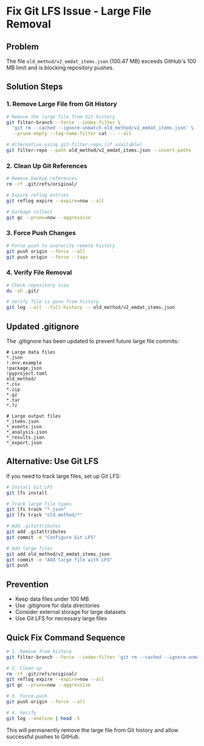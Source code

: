 # Fix Git LFS Issue - Large File Removal

## Problem
The file `old_method/v2_emdat_items.json` (100.47 MB) exceeds GitHub's 100 MB limit and is blocking repository pushes.

## Solution Steps

### 1. Remove Large File from Git History
```bash
# Remove the large file from Git history
git filter-branch --force --index-filter \
  'git rm --cached --ignore-unmatch old_method/v2_emdat_items.json' \
  --prune-empty --tag-name-filter cat -- --all

# Alternative using git-filter-repo (if available)
git filter-repo --path old_method/v2_emdat_items.json --invert-paths
```

### 2. Clean Up Git References
```bash
# Remove backup references
rm -rf .git/refs/original/

# Expire reflog entries
git reflog expire --expire=now --all

# Garbage collect
git gc --prune=now --aggressive
```

### 3. Force Push Changes
```bash
# Force push to overwrite remote history
git push origin --force --all
git push origin --force --tags
```

### 4. Verify File Removal
```bash
# Check repository size
du -sh .git/

# Verify file is gone from history
git log --all --full-history -- old_method/v2_emdat_items.json
```

## Updated .gitignore

The .gitignore has been updated to prevent future large file commits:

```gitignore
# Large data files
*.json
!.env.example
!package.json
!pyproject.toml
old_method/
*.csv
*.zip
*.gz
*.tar
*.7z

# Large output files
*_items.json
*_events.json
*_analysis.json
*_results.json
*_export.json
```

## Alternative: Use Git LFS

If you need to track large files, set up Git LFS:

```bash
# Install Git LFS
git lfs install

# Track large file types
git lfs track "*.json"
git lfs track "old_method/*"

# Add .gitattributes
git add .gitattributes
git commit -m "Configure Git LFS"

# Add large files
git add old_method/v2_emdat_items.json
git commit -m "Add large file with LFS"
git push
```

## Prevention

- Keep data files under 100 MB
- Use .gitignore for data directories
- Consider external storage for large datasets
- Use Git LFS for necessary large files

## Quick Fix Command Sequence

```bash
# 1. Remove from history
git filter-branch --force --index-filter 'git rm --cached --ignore-unmatch old_method/v2_emdat_items.json' --prune-empty --tag-name-filter cat -- --all

# 2. Clean up
rm -rf .git/refs/original/
git reflog expire --expire=now --all
git gc --prune=now --aggressive

# 3. Force push
git push origin --force --all

# 4. Verify
git log --oneline | head -5
```

This will permanently remove the large file from Git history and allow successful pushes to GitHub.